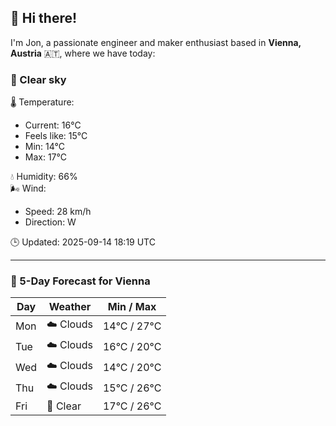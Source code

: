 ## 👋 Hi there!

I'm Jon, a passionate engineer and maker enthusiast based in **Vienna, Austria** 🇦🇹, where we have today:

### 🌙 Clear sky 

🌡️ Temperature: 
* Current: 16°C
* Feels like: 15°C
* Min: 14°C 
* Max: 17°C  

💧 Humidity: 66%  
🌬️ Wind: 
* Speed: 28 km/h 
* Direction: W  

🕒 Updated: 2025-09-14 18:19 UTC

---

### 📅 5-Day Forecast for Vienna

| Day | Weather | Min / Max |
|-----|---------|------------|
| Mon | ☁️ Clouds | 14°C / 27°C |
| Tue | ☁️ Clouds | 16°C / 20°C |
| Wed | ☁️ Clouds | 14°C / 20°C |
| Thu | ☁️ Clouds | 15°C / 26°C |
| Fri | 🌙 Clear | 17°C / 26°C |
